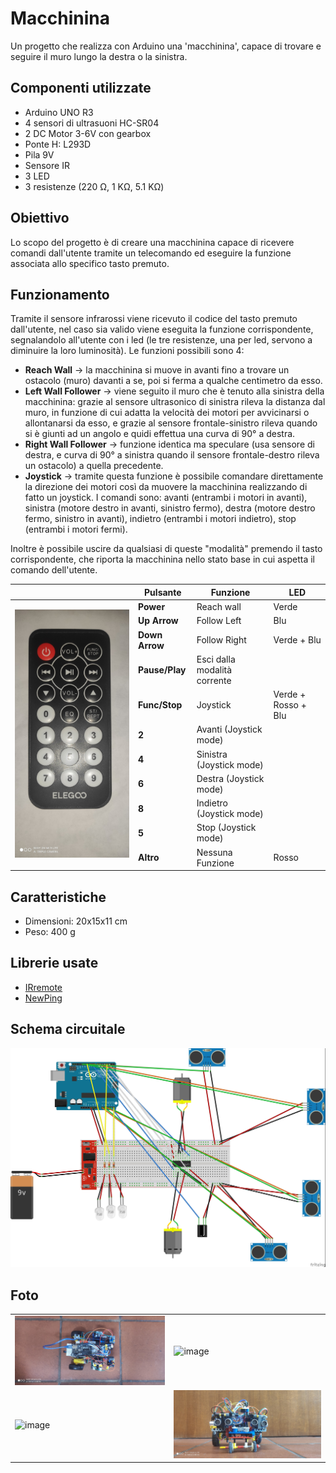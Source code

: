 # Macchinina

Un progetto che realizza con Arduino una 'macchinina', capace di trovare e seguire il muro lungo la destra o la sinistra.

## Componenti utilizzate

- Arduino UNO R3
- 4 sensori di ultrasuoni HC-SR04
- 2 DC Motor 3-6V con gearbox
- Ponte H: L293D
- Pila 9V
- Sensore IR
- 3 LED
- 3 resistenze (220 &#937;, 1 K&#937;, 5.1 K&#937;)

## Obiettivo

Lo scopo del progetto è di creare una macchinina capace di ricevere comandi dall'utente tramite un telecomando ed eseguire la funzione associata allo specifico tasto premuto.

## Funzionamento

Tramite il sensore infrarossi viene ricevuto il codice del tasto premuto dall'utente, nel caso sia valido viene eseguita la funzione corrispondente, segnalandolo all'utente con i led (le tre resistenze, una per led, servono a diminuire la loro luminosità).
Le funzioni possibili sono 4:

- __Reach Wall__ &rarr; la macchinina si muove in avanti fino a trovare un ostacolo (muro) davanti a se, poi si ferma a qualche centimetro da esso.
- __Left Wall Follower__  &rarr;  viene seguito il muro che è tenuto alla sinistra della macchinina: grazie al sensore ultrasonico di sinistra rileva la distanza dal muro, in funzione di cui adatta la velocità dei motori per avvicinarsi o allontanarsi da esso, e grazie al sensore frontale-sinistro rileva quando si è giunti ad un angolo e quidi effettua una curva di 90° a destra. 
- __Right Wall Follower__  &rarr; funzione identica ma speculare (usa sensore di destra, e curva di 90° a sinistra quando il sensore frontale-destro rileva un ostacolo) a quella precedente.
- __Joystick__ &rarr; tramite questa funzione è possibile comandare direttamente la direzione dei motori così da muovere la macchinina realizzando di fatto un joystick. I comandi sono: avanti (entrambi i motori in avanti), sinistra (motore destro in avanti, sinistro fermo), destra (motore destro fermo, sinistro in avanti), indietro (entrambi i motori indietro), stop (entrambi i motori fermi).

Inoltre è possibile uscire da qualsiasi di queste "modalità" premendo il tasto corrispondente, che riporta la macchinina nello stato base in cui aspetta il comando dell'utente.

<table>
    <thead>
        <th></th>
        <th>Pulsante</th>
        <th>Funzione</th>
        <th>LED</th>
    </thead>
    <tbody>
        <tr>
            <td rowspan="11"><img src="images/remote.jpg"/></td>
            <td><b>Power</b></td>
            <td>Reach wall</td>
            <td>Verde</td>
        </tr>
        <tr>
            <td><b>Up Arrow</b></td>
            <td>Follow Left</td>
            <td>Blu</td>
        </tr>
        <tr>
            <td><b>Down Arrow</b></td>
            <td>Follow Right</td>
            <td>Verde + Blu</td>
        </tr>
        <tr>
            <td><b>Pause/Play</b></td>
            <td>Esci dalla modalità corrente</td>
            <td></td>
        </tr>
        <tr>
            <td><b>Func/Stop</b></td>
            <td>Joystick</td>
            <td>Verde + Rosso + Blu</td>
        </tr>
        <tr>
            <td><b>2</b></td>
            <td>Avanti (Joystick mode)</td>
            <td></td>
        </tr>
        <tr>
            <td><b>4</b></td>
            <td>Sinistra (Joystick mode)</td>
            <td></td>
        </tr>
        <tr>
            <td><b>6</b></td>
            <td>Destra (Joystick mode)</td>
            <td></td>
        </tr>
        <tr>
            <td><b>8</b></td>
            <td>Indietro (Joystick mode)</td>
            <td></td>
        </tr>
        <tr>
            <td><b>5</b></td>
            <td>Stop (Joystick mode)</td>
            <td></td>
        </tr>
        <tr>
            <td><b>Altro</b></td>
            <td>Nessuna Funzione </td>
            <td>Rosso</td>
        </tr>
    </tbody>
</table>

## Caratteristiche

- Dimensioni: 20x15x11 cm
- Peso: 400 g

## Librerie usate

- [IRremote](https://github.com/Arduino-IRremote/Arduino-IRremote)
- [NewPing](https://bitbucket.org/teckel12/arduino-new-ping/wiki/Home)

## Schema circuitale

![image](images/macchina_bb.jpg)

## Foto

|||
| ---------| ---------- |
| ![image](images/img1.jpg) | ![image](images/img3.jpg) |
| ![image](images/img2.jpg) | ![image](images/img4.jpg) |
